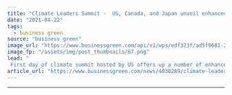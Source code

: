 ```yaml
---
title: "Climate Leaders Summit -  US, Canada, and Japan unveil enhanced 2030 climate plans, as China hints at coal phase down"
date: "2021-04-22"
tags: 
  - business green
source: "business green"
image_url: "https://www.businessgreen.com/api/v1/wps/edf323f/ad5f9681-2a60-44d3-90ff-3cdb352912b6/3/Screenshot-4-185x114.png"
image_fp: "/assets/img/post_thumbnails/67.png"
lead: "
 First day of climate summit hosted by US offers up a number of enhanced climate targets from world leaders as Prime Minister Johnson insists he is not a 'bunny hugger' ..."
article_url: "https://www.businessgreen.com/news/4030289/climate-leaders-summit-us-canada-japan-unveil-enhanced-2030-climate-plans-china-hints-coal-phase"
---
```


---
